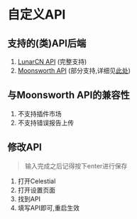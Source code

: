 # 自定义API

## 支持的(类)API后端

1. [LunarCN API](https://github.com/CubeWhyMC/lunarclient.top) (完整支持)
2. [Moonsworth API](https://api.lunarclientprod.com) (部分支持,详细见[此处](#与moonsworth-api的兼容性))

## 与Moonsworth API的兼容性

1. 不支持插件市场
2. 不支持错误报告上传

## 修改API

> 输入完成之后记得按下enter进行保存

1. 打开Celestial
2. 打开设置页面
3. 找到API
4. 填写API即可,重启生效
